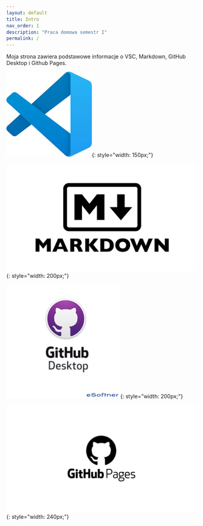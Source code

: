 ```yaml
---
layout: default
title: Intro
nav_order: 1
description: "Praca domowa semestr I"
permalink: /
---
```


Moja strona zawiera podstawowe informacje o VSC, Markdown, GitHub Desktop i Github Pages.

![text to display if no image](assets/images/VSC.jpg){: style="width: 150px;"}

![text to display if no image](assets/images/Markdown.jpg){: style="width: 200px;"}

![text to display if no image](assets/images/GitHub-Desktop.jpg){: style="width: 200px;"}

![text to display if no image](assets/images/GitHubPages.jpeg){: style="width: 240px;"}

